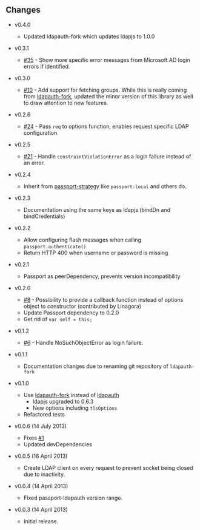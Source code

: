 ## Changes

* v0.4.0
    * Updated ldapauth-fork which updates ldapjs to 1.0.0

* v0.3.1
    * [#35](https://github.com/vesse/passport-ldapauth/issues/35) - Show more specific error messages from Microsoft AD login errors if identified.
* v0.3.0
    * [#10](https://github.com/vesse/passport-ldapauth/issues/10) - Add support for fetching groups. While this is really coming from [ldapauth-fork](https://github.com/vesse/node-ldapauth-fork), updated the minor version of this library as well to draw attention to new features.
* v0.2.6
    * [#24](https://github.com/vesse/passport-ldapauth/pull/24) - Pass `req` to options function, enables request specific LDAP configuration.
* v0.2.5
    * [#21](https://github.com/vesse/passport-ldapauth/issues/21) - Handle `constraintViolationError` as a login failure instead of an error.
* v0.2.4
    * Inherit from [passport-strategy](https://github.com/jaredhanson/passport-strategy) like `passport-local` and others do.
* v0.2.3
    * Documentation using the same keys as ldapjs (bindDn and bindCredentials)
* v0.2.2
    * Allow configuring flash messages when calling `passport.authenticate()`
    * Return HTTP 400 when username or password is missing
* v0.2.1
    * Passport as peerDependency, prevents version incompatibility
* v0.2.0
    * [#8](https://github.com/vesse/passport-ldapauth/issues/8) - Possibility to provide a callback function instead of options object to constructor (contributed by Linagora)
    * Update Passport dependency to 0.2.0
    * Get rid of `var self = this;`
* v0.1.2
    * [#6](https://github.com/vesse/passport-ldapauth/issues/6) - Handle NoSuchObjectError as login failure.
* v0.1.1
    * Documentation changes due to renaming git repository of `ldapauth-fork`
* v0.1.0
    * Use [ldapauth-fork](https://github.com/vesse/node-ldapauth-fork) instead of
      [ldapauth](https://github.com/trentm/node-ldapauth)
        * ldapjs upgraded to 0.6.3
        * New options including `tlsOptions`
    * Refactored tests
* v0.0.6 (14 July 2013)
    * Fixes [#1](https://github.com/vesse/passport-ldapauth/issues/1)
    * Updated devDependencies
* v0.0.5 (16 April 2013)
    * Create LDAP client on every request to prevent socket being closed due
      to inactivity.
* v0.0.4 (14 April 2013)
    * Fixed passport-ldapauth version range.
* v0.0.3 (14 April 2013)
    * Initial release.
